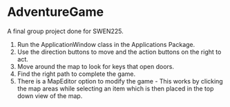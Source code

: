 # AdventureGame
A final group project done for SWEN225. 

1. Run the ApplicationWindow class in the Applications Package.
2. Use the direction buttons to move and the action buttons on the right to act.
3. Move around the map to look for keys that open doors.
4. Find the right path to complete the game.
5. There is a MapEditor option to modify the game - This works by clicking the map areas
	while selecting an item which is then placed in the top down view of the map. 

